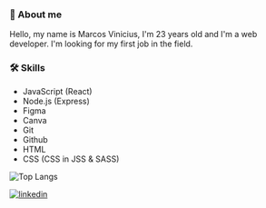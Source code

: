 ### 🚀 About me

Hello, my name is Marcos Vinicius, I'm 23 years old and I'm a web developer. I'm looking for my first job in the field.

### 🛠 Skills

 - JavaScript (React)
 - Node.js (Express)
 - Figma
 - Canva
 - Git 
 - Github 
 - HTML
 - CSS (CSS in JSS & SASS)

![Top Langs](https://github-readme-stats.vercel.app/api/top-langs/?username=mviniciussb&layout=compact&theme=dracula)


[![linkedin](https://img.shields.io/badge/linkedin-0A66C2?style=for-the-badge&logo=linkedin&logoColor=white)](https://www.linkedin.com/in/mviniciussb/ )
